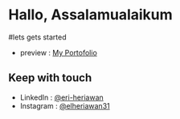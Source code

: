 # Hallo, Assalamualaikum 
#lets gets started
- preview : [My Portofolio]("https://eriheriawan.github.io/myportfolio/")

## Keep with touch

- LinkedIn : [@eri-heriawan]("https://www.linkedin.com/in/eri-heriawan/")
- Instagram : [@elheriawan31]("https://www.instagram.com/elheriawan31/")
